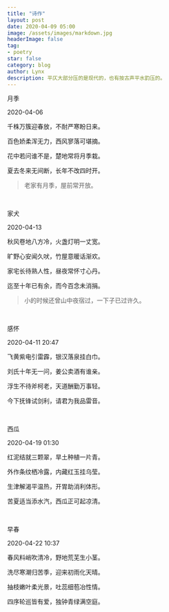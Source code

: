 ```yaml
---
title: "诗作"
layout: post
date: 2020-04-09 05:00
image: /assets/images/markdown.jpg
headerImage: false
tag:
- poetry
star: false
category: blog
author: Lynx
description: 平仄大部分压的是现代的，也有按古声平水韵压的。
---
```




月季

2020-04-06

千株万簇迎春放，不耐严寒盼日来。

百色娇柔浑无力，西风寥落可堪摘。

花中若问谁不是，楚地常将月季栽。

夏去冬来无间断，长年不改四时开。

> 老家有月季，屋前常开放。

<br>

家犬

2020-04-13

秋风卷地八方冷，火盏灯明一丈宽。

旷野心安闻久吠，竹屋意暖话渐欢。

家宅长待熟人性，昼夜常怀寸心丹。

迄至十年已有余，而今百念未消捐。

> 小的时候还曾山中夜宿过，一下子已过许久。

<br>

感怀

2020-04-11 20:47

飞黄紫电引雷霹，银汉落泉挂白巾。

刘氏十年无一问，姜公卖酒有谁亲。

浮生不待斧柯老，天道酬勤万事轻。

今下抚锋试剑利，请君为我品雷音。

<br>

西瓜

2020-04-19 01:30

红泥结就三颗翠，旱土种植一片青。

外作条纹栖冷露，内藏红玉挂乌莹。

生津解渴平温热，开胃助消利体形。

苦夏适当添水汽，西瓜正可起凉清。

<br>

早春

2020-04-22 10:37

春风料峭吹清冷，野地荒芜生小茎。

洗尽寒潮归苦季，迎来初雨化天晴。

抽枝嫩叶柔光景，吐蕊细苞冶性情。

四序轮巡皆有爱，独钟青绿满空庭。

<br>